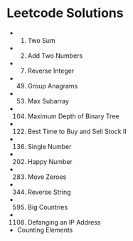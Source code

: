 # Leetcode Solutions

- 1. Two Sum
- 2. Add Two Numbers
- 7. Reverse Integer
- 49. Group Anagrams
- 53. Max Subarray
- 104. Maximum Depth of Binary Tree
- 122. Best Time to Buy and Sell Stock II
- 136. Single Number
- 202. Happy Number
- 283. Move Zeroes
- 344. Reverse String
- 595. Big Countries
- 1108. Defanging an IP Address
- Counting Elements